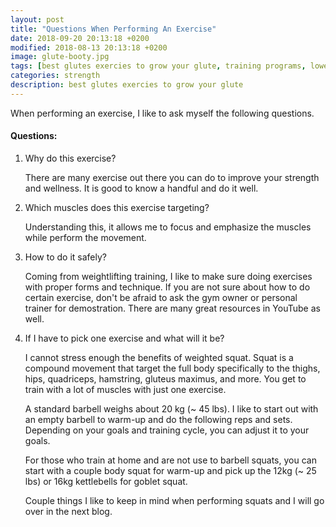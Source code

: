 ```yaml
---
layout: post
title: "Questions When Performing An Exercise"
date: 2018-09-20 20:13:18 +0200
modified: 2018-08-13 20:13:18 +0200
image: glute-booty.jpg
tags: [best glutes exercies to grow your glute, training programs, lower body exercises]
categories: strength
description: best glutes exercies to grow your glute
---
```


When performing an exercise, I like to ask myself the following questions.

#### Questions:

1. Why do this exercise?
	
	There are many exercise out there you can do to improve your strength and wellness. It is good to know a handful and do it well.

2. Which muscles does this exercise targeting? 

	Understanding this, it allows me to focus and emphasize the muscles while perform the movement. 

3. How to do it safely?

	Coming from weightlifting training, I like to make sure doing exercises with proper forms and technique. If you are not sure about how to do certain exercise, don't be afraid to ask the gym owner or personal trainer for demostration. There are many great resources in YouTube as well.

4. If I have to pick one exercise and what will it be?
	
	I cannot stress enough the benefits of weighted squat. Squat is a compound movement that target the full body specifically to the thighs, hips, quadriceps, hamstring, gluteus maximus, and more. You get to train with a lot of muscles with just one exercise. 

	A standard barbell weighs about 20 kg (~ 45 lbs). I like to start out with an empty barbell to warm-up and do the following reps and sets. Depending on your goals and training cycle, you can adjust it to your goals.

	For those who train at home and are not use to barbell squats, you can start with a couple body squat for warm-up and pick up the 12kg (~ 25 lbs) or 16kg kettlebells for goblet squat. 

	Couple things I like to keep in mind when performing squats and I will go over in the next blog.
